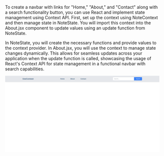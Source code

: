 To create a navbar with links for "Home," "About," and "Contact" along with a search functionality button, you can use React and implement state management using Context API. First, set up the context using NoteContext and then manage state in NoteState. You will import this context into the About.jsx component to update values using an update function from NoteState.

In NoteState, you will create the necessary functions and provide values to the context provider. In About.jsx, you will use the context to manage state changes dynamically. This allows for seamless updates across your application when the update function is called, showcasing the usage of React's Context API for state management in a functional navbar with search capabilities.

![Alt Text](./6.png)
